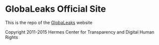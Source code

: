 # GlobaLeaks Official Site 

This is the repo of the [GlobaLeaks](https://www.globaleaks.org/) website

Copyright 2011-2015 Hermes Center for Transparency and Digital Human Rights
